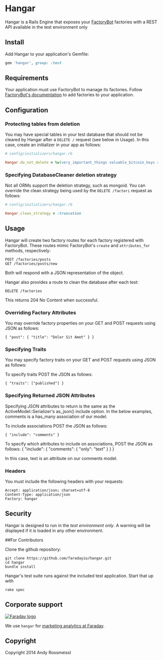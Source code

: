 # Hangar

Hangar is a Rails Engine that exposes your [FactoryBot](https://github.com/thoughtbot/factory_girl) factories with a REST API available in the test environment only

## Install

Add Hangar to your application's Gemfile:

``` ruby
gem 'hangar', group: :test
```

## Requirements

Your application must use FactoryBot to manage its factories. Follow [FactoryBot's documentation](https://github.com/thoughtbot/factory_girl/blob/master/GETTING_STARTED.md) to add factories to your application.

## Configuration

### Protecting tables from deletion

You may have special tables in your test database that should not be cleared by Hangar after a `DELETE /` request (see below in Usage). In this case, create an initializer in your app as follows:

``` ruby
# config/initializers/hangar.rb

Hangar.do_not_delete = %w(very_important_things valuable_bitcoin_keys spatial_ref_sys) if defined?(Hangar)
```

### Specifying DatabaseCleaner deletion strategy

Not all ORMs support the deletion strategy, such as mongoid. You can override the clean strategy being used by the `DELETE /factori` request as follows:

``` ruby
# config/initializers/hangar.rb

Hangar.clean_strategy = :truncation
```

## Usage

Hangar will create two factory routes for each factory registered with FactoryBot. These routes mimic FactoryBot's `create` and `attributes_for` methods, respectively:

```
POST /factories/posts
GET /factories/posts/new
```

Both will respond with a JSON representation of the object.

Hangar also provides a route to clean the database after each test:

```
DELETE /factories
```

This returns 204 No Content when successful.

### Overriding Factory Attributes

You may override factory properties on your GET and POST requests using JSON as follows:

```
{ "post": { "title": "Dolor Sit Amet" } }
```

### Specifying Traits

You may specify factory traits on your GET and POST requests using JSON as follows:


To specify traits POST the JSON as follows:

```
{ "traits": ["published"] }
```

### Specifying Returned JSON Attributes

Specifying JSON attributes to return is the same as the ActiveModel::Serializer's as_json() include option. In the below examples, comments is a has_many association of our model.


To include associations POST the JSON as follows:

```
{ "include": "comments" }
```

To specify which attributes to include on associations, POST the JSON as follows:
{ "include": { "comments": { "only": "text" } } }

In this case, text is an attribute on our comments model.


### Headers

You must include the following headers with your requests:

```
Accept: application/json; charset=utf-8
Content-Type: application/json
Factory: hangar
```

## Security

Hangar is designed to run in the *test environment only*. A warning will be displayed if it is loaded in any other environment.

##For Contributors

Clone the github repository:

    git clone https://github.com/faradayio/hangar.git
    cd hangar
    bundle install

Hangar's test suite runs against the included test application. Start that up with

    rake spec

## Corporate support

<p><a href="http://faraday.io"><img src="https://s3.amazonaws.com/creative.faraday.io/logo.png" alt="Faraday logo"/></a></p>

We use `hangar` for [marketing analytics at Faraday](http://faraday.io).

## Copyright

Copyright 2014 Andy Rossmeissl
